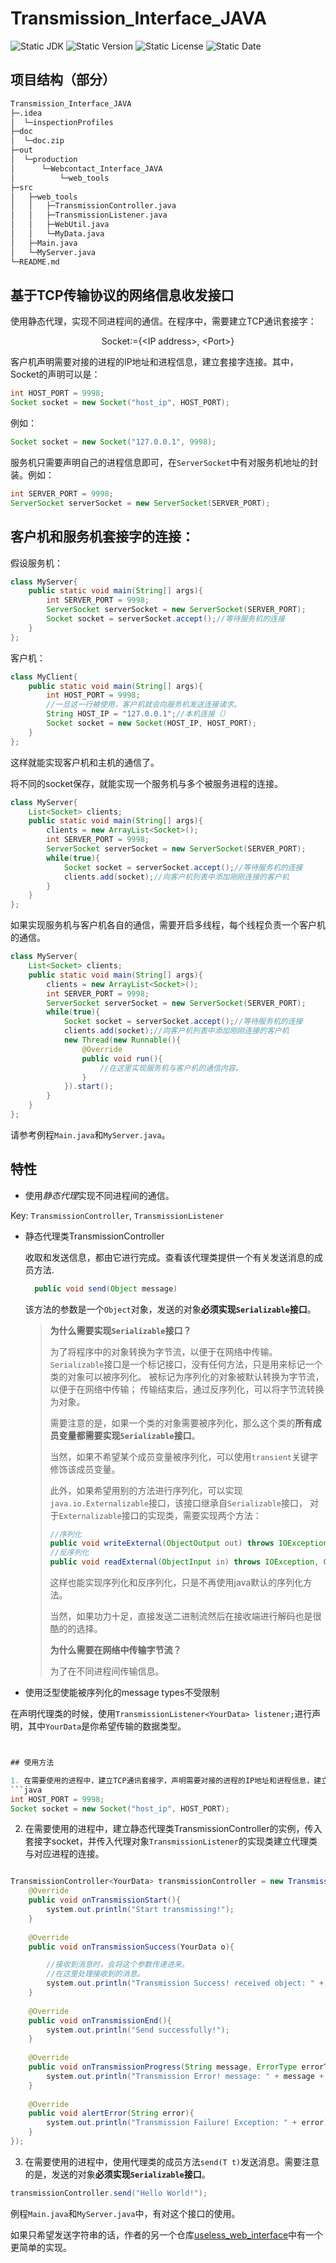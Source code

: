 # Transmission_Interface_JAVA
![Static JDK](https://img.shields.io/badge/JDK-18-green)
![Static Version](https://img.shields.io/badge/Version-beta1.0-blue)
![Static License](https://img.shields.io/badge/License-MIT-orange)
![Static Date](https://img.shields.io/badge/Date-2023--11--23-lightgrey)


## 项目结构（部分）


```bash
Transmission_Interface_JAVA
├─.idea
│  └─inspectionProfiles
├─doc
│  └─doc.zip
├─out
│  └─production
│      └─Webcontact_Interface_JAVA
│          └─web_tools
├─src
│   ├─web_tools
│   │   ├─TransmissionController.java
│   │   ├─TransmissionListener.java
│   │   ├─WebUtil.java
│   │   └─MyData.java
│   ├─Main.java
│   └─MyServer.java
└─README.md 
```
## 基于TCP传输协议的网络信息收发接口

使用静态代理，实现不同进程间的通信。在程序中，需要建立TCP通讯套接字：

<p align = 'center'>
Socket:={&ltIP address&gt, &ltPort&gt}
</p>

客户机声明需要对接的进程的IP地址和进程信息，建立套接字连接。其中，Socket的声明可以是：
```java
int HOST_PORT = 9998;
Socket socket = new Socket("host_ip", HOST_PORT);
```
例如：
```java
Socket socket = new Socket("127.0.0.1", 9998);
```

服务机只需要声明自己的进程信息即可，在`ServerSocket`中有对服务机地址的封装。例如：
```java
int SERVER_PORT = 9998;
ServerSocket serverSocket = new ServerSocket(SERVER_PORT);
```

## 客户机和服务机套接字的连接：

假设服务机：
```java
class MyServer{
    public static void main(String[] args){
        int SERVER_PORT = 9998;
        ServerSocket serverSocket = new ServerSocket(SERVER_PORT);
        Socket socket = serverSocket.accept();//等待服务机的连接
    }
};
```

客户机：

```java
class MyClient{
    public static void main(String[] args){
        int HOST_PORT = 9998;
        //一旦这一行被使用，客户机就会向服务机发送连接请求。
        String HOST_IP = "127.0.0.1";//本机连接（）
        Socket socket = new Socket(HOST_IP, HOST_PORT);
    }
};
```

这样就能实现客户机和主机的通信了。

将不同的socket保存，就能实现一个服务机与多个被服务进程的连接。

```java
class MyServer{
    List<Socket> clients;
    public static void main(String[] args){
        clients = new ArrayList<Socket>();
        int SERVER_PORT = 9998;
        ServerSocket serverSocket = new ServerSocket(SERVER_PORT);
        while(true){
            Socket socket = serverSocket.accept();//等待服务机的连接
            clients.add(socket);//向客户机列表中添加刚刚连接的客户机
        }
    }
};
```

如果实现服务机与客户机各自的通信，需要开启多线程，每个线程负责一个客户机的通信。

```java
class MyServer{
    List<Socket> clients;
    public static void main(String[] args){
        clients = new ArrayList<Socket>();
        int SERVER_PORT = 9998;
        ServerSocket serverSocket = new ServerSocket(SERVER_PORT);
        while(true){
            Socket socket = serverSocket.accept();//等待服务机的连接
            clients.add(socket);//向客户机列表中添加刚刚连接的客户机
            new Thread(new Runnable(){
                @Override
                public void run(){
                    //在这里实现服务机与客户机的通信内容。
                }
            }).start();
        }
    }
};
```

请参考例程`Main.java`和`MyServer.java`。

## 特性

* 使用*静态代理*实现不同进程间的通信。

Key: `TransmissionController`, `TransmissionListener`

* 静态代理类TransmissionController
  
  收取和发送信息，都由它进行完成。查看该代理类提供一个有关发送消息的成员方法.
  
  ```java
    public void send(Object message)

  ```

  
    该方法的参数是一个`Object`对象，发送的对象**必须实现`Serializable`接口**。
  > **为什么需要实现`Serializable`接口？**
  > 
  > 为了将程序中的对象转换为字节流，以便于在网络中传输。
  > `Serializable`接口是一个标记接口，没有任何方法，只是用来标记一个类的对象可以被序列化。
  > 被标记为序列化的对象被默认转换为字节流，以便于在网络中传输；
  > 传输结束后，通过反序列化，可以将字节流转换为对象。
  > 
  > 需要注意的是，如果一个类的对象需要被序列化，那么这个类的**所有成员变量都需要实现`Serializable`接口**。
  > 
  > 当然，如果不希望某个成员变量被序列化，可以使用`transient`关键字修饰该成员变量。
  > 
  > 此外，如果希望用别的方法进行序列化，可以实现`java.io.Externalizable`接口，该接口继承自`Serializable`接口，
  > 对于`Externalizable`接口的实现类，需要实现两个方法：
  > 
  > ```java
  > //序列化
  > public void writeExternal(ObjectOutput out) throws IOException;
  > //反序列化
  > public void readExternal(ObjectInput in) throws IOException, ClassNotFoundException;
  > ```
  > 这样也能实现序列化和反序列化，只是不再使用java默认的序列化方法。
  > 
  > 当然，如果功力十足，直接发送二进制流然后在接收端进行解码也是很酷的的选择。
  > 
  >**为什么需要在网络中传输字节流？**
  > 
  > 为了在不同进程间传输信息。

* 使用泛型使能被序列化的message types不受限制

在声明代理类的时候，使用`TransmissionListener<YourData> listener;`进行声明，其中`YourData`是你希望传输的数据类型。

```java


## 使用方法

1. 在需要使用的进程中，建立TCP通讯套接字，声明需要对接的进程的IP地址和进程信息，建立套接字连接。其中，Socket的声明可以是：
```java
int HOST_PORT = 9998;
Socket socket = new Socket("host_ip", HOST_PORT);
```
2. 在需要使用的进程中，建立静态代理类TransmissionController的实例，传入套接字socket，并传入代理对象`TransmissionListener`的实现类建立代理类与对应进程的连接。
```java

TransmissionController<YourData> transmissionController = new TransmissionController(socket, new TransmissionListener<YourData>() {
    @Override
    public void onTransmissionStart(){
        system.out.println("Start transmissing!");
    }
    
    @Override
    public void onTransmissionSuccess(YourData o){

        //接收到消息时，会将这个参数传递进来。
        //在这里处理接收到的消息。
        system.out.println("Transmission Success! received object: " + o.toString());
    }
    
    @Override
    public void onTransmissionEnd(){
        system.out.println("Send successfully!");
    }
    
    @Override
    public void onTransmissionProgress(String message, ErrorType errorType){
        system.out.println("Transmission Error! message: " + message + ", errorType: " + errorType.toString());
    }
    
    @Override
    public void alertError(String error){
        system.out.println("Transmission Failure! Exception: " + error);
    }
});
```
3. 在需要使用的进程中，使用代理类的成员方法`send(T t)`发送消息。需要注意的是，发送的对象**必须实现`Serializable`接口**。
```java
transmissionController.send("Hello World!");
```

例程`Main.java`和`MyServer.java`中，有对这个接口的使用。

如果只希望发送字符串的话，作者的另一个仓库[useless_web_interface](https://github.com/Ethylene9160/useless_web_interface)中有一个更简单的实现。

